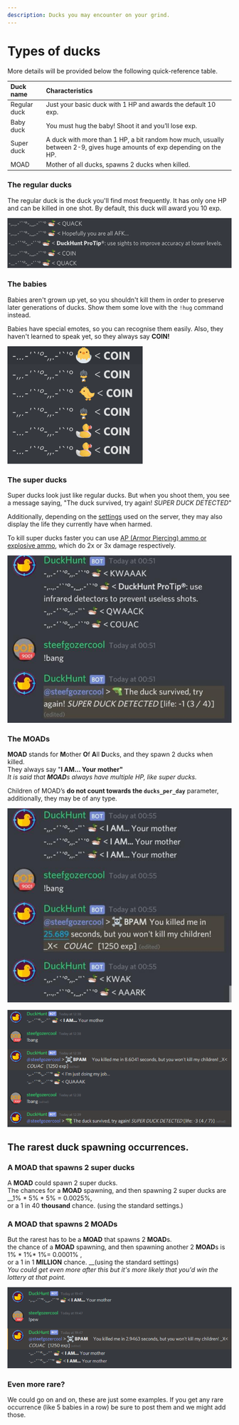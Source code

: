 ```yaml
---
description: Ducks you may encounter on your grind.
---
```


# Types of ducks

More details will be provided below the following quick-reference table.

| Duck name | Characteristics |
| :--- | :--- |
| Regular duck | Just your basic duck with 1 HP and awards the default 10 exp. |
| Baby duck | You must hug the baby! Shoot it and you’ll lose exp. |
| Super duck | A duck with more than 1 HP, a bit random how much, usually between 2-9, gives huge amounts of exp depending on the HP. |
| MOAD | Mother of all ducks, spawns 2 ducks when killed. |

### The regular ducks

The regular duck is the duck you'll find most frequently. It has only one HP and can be killed in one shot. By default, this duck will award you 10 exp.

![Some regular ducks in their natural habitat. The messages are randomised for them.](../.gitbook/assets/2020-02-24.21-52-28.png)

### The babies

Babies aren't grown up yet, so you shouldn't kill them in order to preserve later generations of ducks. Show them some love with the `!hug` command instead.

Babies have special emotes, so you can recognise them easily. Also, they haven't learned to speak yet, so they always say **COIN!**

![Some baby ducks in a discord channel. Don&apos;t kill them!](../.gitbook/assets/2020-02-24.21-55-37.png)

### The super ducks

Super ducks look just like regular ducks. But when you shoot them, you see a message saying, "The duck survived, try again! _SUPER DUCK DETECTED_"

Additionally, depending on the [settings](../bot-administration/edit-settings-settings-list.md) used on the server, they may also display the life they currently have when harmed.

To kill super ducks faster you can use [AP \(Armor Piercing\) ammo or explosive ammo](store-items.md), which do 2x or 3x damage respectively.

![Some super ducks. They look like regulars when they spawn, but it takes multiple shots to kill them.](../.gitbook/assets/image%20%284%29.png)

### The MOADs

**MOAD** stands for **M**other **O**f **A**ll **D**ucks, and they spawn 2 ducks when killed.  
They always say "**I AM... Your mother"**  
_It is said that **MOAD**s always have multiple HP, like super ducks._

Children of MOAD’s **do not count towards the `ducks_per_day`** parameter, additionally, they may be of any type.

![Some MOADs spawned. When killed, you&#x2019;ll see two new ducks, the children.](../.gitbook/assets/image%20%286%29.png)

![Here a MOAD spawned a super duck, which is pretty rare.](../.gitbook/assets/image%20%282%29.png)

## The rarest duck spawning occurrences.

### A MOAD that spawns 2 super ducks

A **MOAD** could spawn 2 super ducks.   
The chances for a **MOAD** spawning, and then spawning 2 super ducks are __1% \* 5% \* 5% = 0.0025%,   
or a 1 in 40 **thousand** chance. \(using the standard settings.\)

### A MOAD that spawns 2 MOADs

But the rarest has to be a **MOAD** that spawns 2 **MOAD**s.   
the chance of a **MOAD** spawning, and then spawning another 2 **MOAD**s is  1% \* 1%\*  1%= 0.0001% ,   
or a 1 in 1 **MILLION** chance. __\(using the standard settings\)  
_You could get even more after this but it's more likely that you'd win the lottery at that point._

![2 MOADs spawning from 1 MOAD \(i changed the settings to allow the screenshot\)](../.gitbook/assets/image%20%285%29.png)

### Even more rare?

We  could go on and on, these are just some examples. If you get any rare occurrence \(like 5 babies in a row\) be sure to post them and we might add those.

